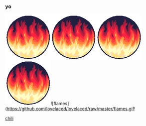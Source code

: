 ### yo

![flames](https://github.com/lovelaced/lovelaced/raw/master/flames.gif)![flames](https://github.com/lovelaced/lovelaced/raw/master/flames.gif)![flames](https://github.com/lovelaced/lovelaced/raw/master/flames.gif)![flames](https://github.com/lovelaced/lovelaced/raw/master/flames.gif)![flames](https://github.com/lovelaced/lovelaced/raw/master/flames.gif!

[chili](https://github.com/lovelaced/lovelaced/raw/master/chili.gif)

<!--
**lovelaced/lovelaced** is a ✨ _special_ ✨ repository because its `README.md` (this file) appears on your GitHub profile.

Here are some ideas to get you started:

- 🔭 I’m currently working on ...
- 🌱 I’m currently learning ...
- 👯 I’m looking to collaborate on ...
- 🤔 I’m looking for help with ...
- 💬 Ask me about ...
- 📫 How to reach me: ...
- 😄 Pronouns: ...
- ⚡ Fun fact: ...
-->
